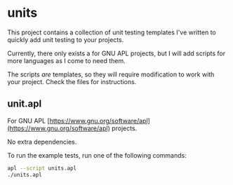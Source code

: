 # units

This project contains a collection of unit testing templates I've written to
quickly add unit testing to your projects.

Currently, there only exists a for GNU APL projects, but I will add scripts for
more languages as I come to need them.

The scripts *are* templates, so they will require modification to work with your
project. Check the files for instructions.

## unit.apl

For GNU APL
[https://www.gnu.org/software/apl](https://www.gnu.org/software/apl)
projects.

No extra dependencies.

To run the example tests, run one of the following commands:

```sh
apl --script units.apl
./units.apl
```
